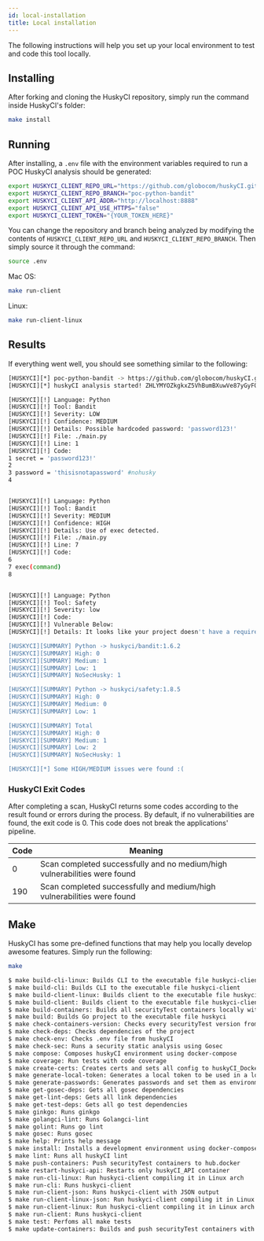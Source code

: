 ```yaml
---
id: local-installation
title: Local installation
---
```


The following instructions will help you set up your local environment to test and code this tool locally.

## Installing

After forking and cloning the HuskyCI repository, simply run the command inside HuskyCI's folder:

```bash
make install
```

## Running

After installing, a `.env` file with the environment variables required to run a POC HuskyCI analysis should be generated:

```bash
export HUSKYCI_CLIENT_REPO_URL="https://github.com/globocom/huskyCI.git"
export HUSKYCI_CLIENT_REPO_BRANCH="poc-python-bandit"
export HUSKYCI_CLIENT_API_ADDR="http://localhost:8888"
export HUSKYCI_CLIENT_API_USE_HTTPS="false"
export HUSKYCI_CLIENT_TOKEN="{YOUR_TOKEN_HERE}"
```

You can change the repository and branch being analyzed by modifying the contents of `HUSKYCI_CLIENT_REPO_URL` and `HUSKYCI_CLIENT_REPO_BRANCH`. Then simply source it through the command:

```bash
source .env
```

Mac OS:

```bash
make run-client
```

Linux:

```bash
make run-client-linux
```

## Results

If everything went well, you should see something similar to the following:

```bash
[HUSKYCI][*] poc-python-bandit -> https://github.com/globocom/huskyCI.git
[HUSKYCI][*] huskyCI analysis started! ZHLYMYOZkgkxZ5VhBumBXuwVe87yGyFQ

[HUSKYCI][!] Language: Python
[HUSKYCI][!] Tool: Bandit
[HUSKYCI][!] Severity: LOW
[HUSKYCI][!] Confidence: MEDIUM
[HUSKYCI][!] Details: Possible hardcoded password: 'password123!'
[HUSKYCI][!] File: ./main.py
[HUSKYCI][!] Line: 1
[HUSKYCI][!] Code:
1 secret = 'password123!'
2 
3 password = 'thisisnotapassword' #nohusky
4 


[HUSKYCI][!] Language: Python
[HUSKYCI][!] Tool: Bandit
[HUSKYCI][!] Severity: MEDIUM
[HUSKYCI][!] Confidence: HIGH
[HUSKYCI][!] Details: Use of exec detected.
[HUSKYCI][!] File: ./main.py
[HUSKYCI][!] Line: 7
[HUSKYCI][!] Code:
6 
7 exec(command)
8 


[HUSKYCI][!] Language: Python
[HUSKYCI][!] Tool: Safety
[HUSKYCI][!] Severity: low
[HUSKYCI][!] Code: 
[HUSKYCI][!] Vulnerable Below: 
[HUSKYCI][!] Details: It looks like your project doesn't have a requirements.txt file. huskyCI was not able to run safety properly.

[HUSKYCI][SUMMARY] Python -> huskyci/bandit:1.6.2
[HUSKYCI][SUMMARY] High: 0
[HUSKYCI][SUMMARY] Medium: 1
[HUSKYCI][SUMMARY] Low: 1
[HUSKYCI][SUMMARY] NoSecHusky: 1

[HUSKYCI][SUMMARY] Python -> huskyci/safety:1.8.5
[HUSKYCI][SUMMARY] High: 0
[HUSKYCI][SUMMARY] Medium: 0
[HUSKYCI][SUMMARY] Low: 1

[HUSKYCI][SUMMARY] Total
[HUSKYCI][SUMMARY] High: 0
[HUSKYCI][SUMMARY] Medium: 1
[HUSKYCI][SUMMARY] Low: 2
[HUSKYCI][SUMMARY] NoSecHusky: 1

[HUSKYCI][*] Some HIGH/MEDIUM issues were found :(
```

### HuskyCI Exit Codes

After completing a scan, HuskyCI returns some codes according to the result found or errors during the process. By default, if no vulnerabilities are found, the exit code is 0. This code does not break the applications' pipeline.

| Code | Meaning                                                         |
|------|-----------------------------------------------------------------|
| 0    | Scan completed successfully and no medium/high vulnerabilities were found |
| 190  | Scan completed successfully and medium/high vulnerabilities were found     |


## Make

HuskyCI has some pre-defined functions that may help you locally develop awesome features. Simply run the following:

```bash
make
```

```bash
$ make build-cli-linux: Builds CLI to the executable file huskyci-client
$ make build-cli: Builds CLI to the executable file huskyci-client
$ make build-client-linux: Builds client to the executable file huskyci-client
$ make build-client: Builds client to the executable file huskyci-client
$ make build-containers: Builds all securityTest containers locally with the tag latest
$ make build: Builds Go project to the executable file huskyci
$ make check-containers-version: Checks every securityTest version from their container images
$ make check-deps: Checks dependencies of the project
$ make check-env: Checks .env file from huskyCI
$ make check-sec: Runs a security static analysis using Gosec
$ make compose: Composes huskyCI environment using docker-compose
$ make coverage: Run tests with code coverage
$ make create-certs: Creates certs and sets all config to huskyCI_Docker_API
$ make generate-local-token: Generates a local token to be used in a local environment
$ make generate-passwords: Generates passwords and set them as environment variables
$ make get-gosec-deps: Gets all gosec dependencies
$ make get-lint-deps: Gets all link dependencies
$ make get-test-deps: Gets all go test dependencies
$ make ginkgo: Runs ginkgo
$ make golangci-lint: Runs Golangci-lint
$ make golint: Runs go lint
$ make gosec: Runs gosec
$ make help: Prints help message
$ make install: Installs a development environment using docker-compose
$ make lint: Runs all huskyCI lint
$ make push-containers: Push securityTest containers to hub.docker
$ make restart-huskyci-api: Restarts only huskyCI_API container
$ make run-cli-linux: Run huskyci-client compiling it in Linux arch
$ make run-cli: Runs huskyci-client
$ make run-client-json: Runs huskyci-client with JSON output
$ make run-client-linux-json: Run huskyci-client compiling it in Linux arch with JSON output
$ make run-client-linux: Run huskyci-client compiling it in Linux arch
$ make run-client: Runs huskyci-client
$ make test: Perfoms all make tests
$ make update-containers: Builds and push securityTest containers with the latest tags
```
